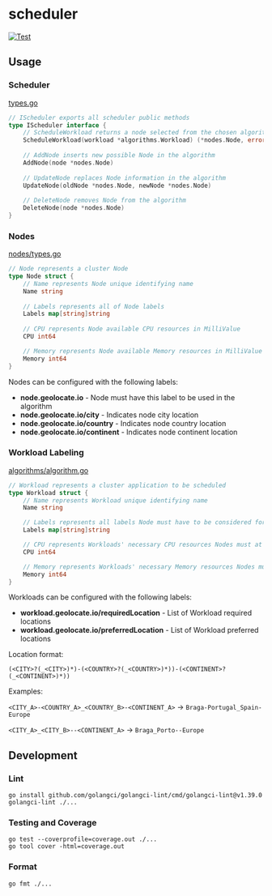 # scheduler

[![Test](https://github.com/geolocate-orchestration/scheduler/actions/workflows/test.yml/badge.svg?branch=develop)](https://github.com/geolocate-orchestration/scheduler/actions/workflows/test.yml)

## Usage

### Scheduler

[types.go](types.go)
```go
// IScheduler exports all scheduler public methods
type IScheduler interface {
    // ScheduleWorkload returns a node selected from the chosen algorithm to bind the workload
    ScheduleWorkload(workload *algorithms.Workload) (*nodes.Node, error)
    
    // AddNode inserts new possible Node in the algorithm
    AddNode(node *nodes.Node)
    
    // UpdateNode replaces Node information in the algorithm
    UpdateNode(oldNode *nodes.Node, newNode *nodes.Node)
    
    // DeleteNode removes Node from the algorithm
    DeleteNode(node *nodes.Node)
}
```

### Nodes

[nodes/types.go](nodes/types.go)
```go
// Node represents a cluster Node
type Node struct {
	// Name represents Node unique identifying name
	Name string
	
	// Labels represents all of Node labels
	Labels map[string]string
	
	// CPU represents Node available CPU resources in MilliValue
	CPU int64

	// Memory represents Node available Memory resources in MilliValue
	Memory int64
}
```

Nodes can be configured with the following labels:

- **node.geolocate.io** - Node must have this label to be used in the algorithm
- **node.geolocate.io/city** - Indicates node city location
- **node.geolocate.io/country** - Indicates node country location
- **node.geolocate.io/continent** - Indicates node continent location

### Workload Labeling

[algorithms/algorithm.go](algorithms/algorithm.go)
```go
// Workload represents a cluster application to be scheduled
type Workload struct {
	// Name represents Workload unique identifying name
	Name string

	// Labels represents all labels Node must have to be considered for this workload schedule
	Labels map[string]string

	// CPU represents Workloads' necessary CPU resources Nodes must at least have available
	CPU int64

	// Memory represents Workloads' necessary Memory resources Nodes must at least have available
	Memory int64
}
```

Workloads can be configured with the following labels:

- **workload.geolocate.io/requiredLocation** - List of Workload required locations
- **workload.geolocate.io/preferredLocation** - List of Workload preferred locations

Location format:

`(<CITY>?(_<CITY>)*)-(<COUNTRY>?(_<COUNTRY>)*))-(<CONTINENT>?(_<CONTINENT>)*))`

Examples:

`<CITY_A>-<COUNTRY_A>_<COUNTRY_B>-<CONTINENT_A>` -> `Braga-Portugal_Spain-Europe`

`<CITY_A>_<CITY_B>--<CONTINENT_A>` -> `Braga_Porto--Europe`

## Development

### Lint
```shell
go install github.com/golangci/golangci-lint/cmd/golangci-lint@v1.39.0
golangci-lint ./...
```

### Testing and Coverage
```shell
go test --coverprofile=coverage.out ./...
go tool cover -html=coverage.out 
```

### Format

```shell
go fmt ./...
```
